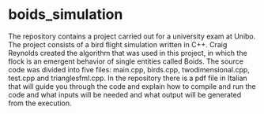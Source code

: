 # boids_simulation
The repository contains a project carried out for a university exam at Unibo. The project consists of a bird flight simulation written in C++. Craig Reynolds created the algorithm that was used in this project, in which the flock is an emergent behavior of single entities called Boids. The source code was divided into five files: main.cpp, birds.cpp, twodimensional.cpp, test.cpp and trianglesfml.cpp. In the repository there is a pdf file in Italian that will guide you through the code and explain how to compile and run the code and what inputs will be needed and what output will be generated from the execution.

